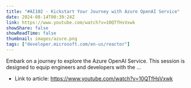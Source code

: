 ```yaml
---
title: "#AI102 - Kickstart Your Journey with Azure OpenAI Service"
date: 2024-08-14T00:39:24Z
link: https://www.youtube.com/watch?v=10QTfHsVxwk
showShare: false
showReadTime: false
thumbnail: images/azure.png
tags: ["developer.microsoft.com/en-us/reactor"]
---
```

Embark on a journey to explore the Azure OpenAI Service. This session is designed to equip engineers and developers with the ...

- Link to article: https://www.youtube.com/watch?v=10QTfHsVxwk